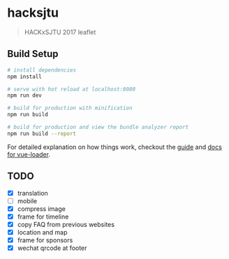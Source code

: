 # hacksjtu

> HACKxSJTU 2017 leaflet

## Build Setup

``` bash
# install dependencies
npm install

# serve with hot reload at localhost:8080
npm run dev

# build for production with minification
npm run build

# build for production and view the bundle analyzer report
npm run build --report
```

For detailed explanation on how things work, checkout the [guide](http://vuejs-templates.github.io/webpack/) and [docs for vue-loader](http://vuejs.github.io/vue-loader).

## TODO
- [x] translation
- [ ] mobile
- [x] compress image
- [x] frame for timeline
- [x] copy FAQ from previous websites
- [x] location and map
- [x] frame for sponsors
- [x] wechat qrcode at footer

